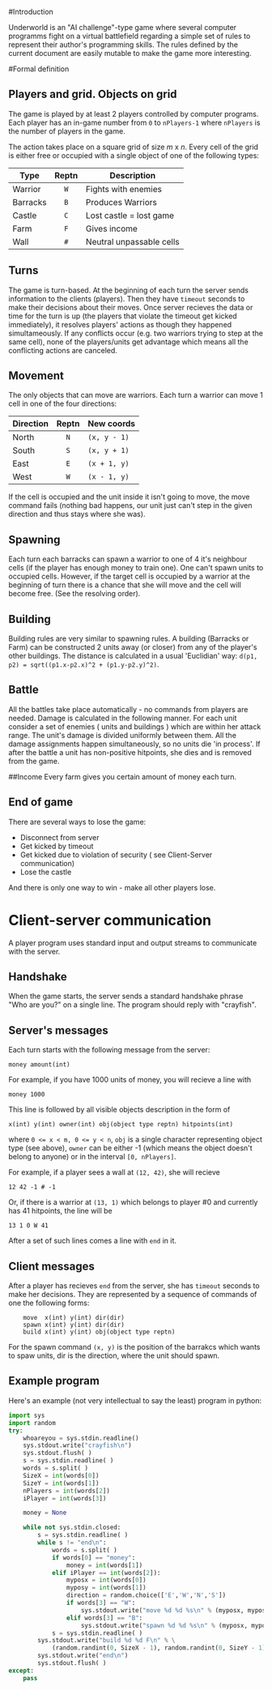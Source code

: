 #Introduction

Underworld is an "AI challenge"-type game where several computer programms fight on a virtual battlefield regarding a simple set of rules 
to represent their author's programming skills. The rules defined by the current document are easily mutable to make the game more interesting.

#Formal definition

## Players and grid. Objects on grid

The game is played by at least 2 players controlled by computer programs. Each player has an in-game number from `0` to `nPlayers-1` where `nPlayers` is
the number of players in the game.

The action takes place on a square grid of size _m_ x _n_. Every cell of the grid is either free or occupied with a single object of one of the
following types:

|**Type**  | **Reptn**  | **Description**         |     
|--------- |:----------:|-------------------------|
|Warrior   |   `W`      | Fights with enemies     |
|Barracks  |   `B`      | Produces Warriors       | 
|Castle    |   `C`      | Lost castle = lost game | 
|Farm      |   `F`      | Gives income            | 
|Wall      |   `#`      | Neutral unpassable cells| 

## Turns
The game is turn-based. At the beginning of each turn the server sends information to the clients (players). Then they have `timeout` seconds to make their decisions
about their moves. Once server recieves the data or time for the turn is up (the players that violate the timeout get kicked immediately), 
it resolves players' actions as though they happened simultameously. If any conflicts occur 
(e.g. two warriors trying to step at the same cell), none of the players/units get advantage which means all the conflicting actions are canceled.

## Movement
The only objects that can move are warriors. Each turn a warrior can move 1 cell in one of the four directions:

|**Direction** |  **Reptn** |  **New coords**|
|--------------|:----------:|----------------|
|North         |   `N`      |   `(x, y - 1)` |
|South         |   `S`      |   `(x, y + 1)` |
|East          |   `E`      |   `(x + 1, y)` |
|West          |   `W`      |   `(x - 1, y)` |

If the cell is occupied and the unit inside it isn't going to move, the move command fails (nothing bad happens, our unit just can't step in the given direction
and thus stays where she was).

## Spawning
Each turn each barracks can spawn a warrior to one of 4 it's neighbour cells (if the player has enough money to train one).
One can't spawn units to occupied cells. However, if the target cell is 
occupied by a warrior at the beginning of turn there is a chance that she will move and the cell will become free. (See the resolving order).

## Building
Building rules are very similar to spawning rules. A building (Barracks or Farm) can be constructed 2 units away (or closer) from any of the player's other buildings.
The distance is calculated in a usual 'Euclidian' way: `d(p1, p2) = sqrt((p1.x-p2.x)^2 + (p1.y-p2.y)^2)`.

## Battle
All the battles take place automatically - no commands from players are needed. Damage is calculated in the following manner. For each unit consider a set of
enemies ( units and buildings ) which are within her attack range. The unit's damage is divided uniformly between them. All the damage assignments happen simultaneously, 
so no units die 'in process'. If after the battle a unit has non-positive hitpoints, she dies and is removed from the game.

##Income
Every farm gives you certain amount of money each turn.

## End of game
There are several ways to lose the game:

* Disconnect from server
* Get kicked by timeout
* Get kicked due to violation of security ( see Client-Server communication)
* Lose the castle

And there is only one way to win - make all other players lose.

# Client-server communication
A player program uses standard input and output streams to communicate with the server.

## Handshake
When the game starts, the server sends a standard handshake phrase "Who are you?" on a single line. The program should reply with "crayfish".

## Server's messages
Each turn starts with the following message from the server:

`money amount(int)`

For example, if you have 1000 units of money, you will recieve a line with 

`money 1000`

This line is followed by all visible objects description in the form of

`x(int) y(int) owner(int) obj(object type reptn) hitpoints(int)`

where `0 <= x < m, 0 <= y < n`, `obj` is a single character representing object type (see above),
`owner` can be either -1 (which means the object doesn't belong to anyone) or in the interval `[0, nPlayers]`.

For example, if a player sees a wall at `(12, 42)`, she will recieve

`12 42 -1 # -1`

Or, if there is a warrior at `(13, 1)` which belongs to player #0 and currently has
41 hitpoints, the line will be

`13 1 0 W 41`

After a set of such lines comes a line with `end` in it.

## Client messages
After a player has recieves `end` from the server, she has `timeout` seconds to make her
decisions. They are represented by a sequence of commands of one the following forms:

~~~
    move  x(int) y(int) dir(dir)
    spawn x(int) y(int) dir(dir)
    build x(int) y(int) obj(object type reptn)
~~~

For the spawn command `(x, y)` is the position of the barrakcs which wants to spaw units, dir is the direction, where the unit should spawn.

## Example program

Here's an example (not very intellectual to say the least) program in python:

~~~python
import sys
import random
try:
    whoareyou = sys.stdin.readline()
    sys.stdout.write("crayfish\n")
    sys.stdout.flush( )
    s = sys.stdin.readline( )
    words = s.split( )
    SizeX = int(words[0])
    SizeY = int(words[1])
    nPlayers = int(words[2])
    iPlayer = int(words[3])

    money = None

    while not sys.stdin.closed:
        s = sys.stdin.readline( )
        while s != "end\n":
            words = s.split( )
            if words[0] == "money":
                money = int(words[1])
            elif iPlayer == int(words[2]):
                myposx = int(words[0])
                myposy = int(words[1])
                direction = random.choice(['E','W','N','S'])
                if words[3] == "W":
                    sys.stdout.write("move %d %d %s\n" % (myposx, myposy, direction))
                elif words[3] == "B":
                    sys.stdout.write("spawn %d %d %s\n" % (myposx, myposy, direction))
            s = sys.stdin.readline( )
        sys.stdout.write("build %d %d F\n" % \
            (random.randint(0, SizeX - 1), random.randint(0, SizeY - 1)))
        sys.stdout.write("end\n")
        sys.stdout.flush( )
except:
    pass
~~~

